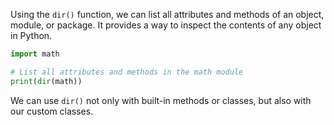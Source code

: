 Using the `dir()` function, we can list all attributes and methods of an object, module, or package. It provides a way to inspect the contents of any object in Python.

```python
import math

# List all attributes and methods in the math module
print(dir(math))

```

We can use `dir()` not only with built-in methods or classes, but also with our custom classes.
